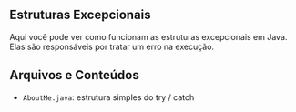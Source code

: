 ## Estruturas Excepcionais

Aqui você pode ver como funcionam as estruturas excepcionais em Java.
Elas são responsáveis por tratar um erro na execução.

## Arquivos e Conteúdos
- `AboutMe.java`: estrutura simples do try / catch

<!-- Meanwhile, the compiled output files will be generated in the `bin` folder by default.

> If you want to customize the folder structure, open `.vscode/settings.json` and update the related settings there.

## Dependency Management

The `JAVA PROJECTS` view allows you to manage your dependencies. More details can be found [here](https://github.com/microsoft/vscode-java-dependency#manage-dependencies). -->
